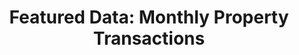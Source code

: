 ---
layout: visualization
title:  'Featured Data: Monthly Property Transactions'
published:   true
source:
  name: BC Data Catalogue
  url: https://catalogue.data.gov.bc.ca/dataset/9c9b8d35-d59b-436a-a350-f581ea71a798
iframe_url: "../extra/vis5/"
order: 3
---